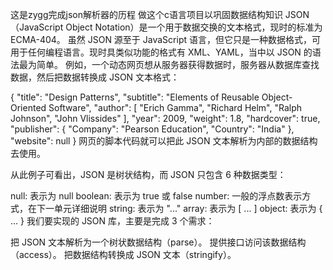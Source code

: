 这是zygg完成json解析器的历程 做这个c语言项目以巩固数据结构知识
JSON（JavaScript Object Notation）是一个用于数据交换的文本格式，现时的标准为ECMA-404。
虽然 JSON 源至于 JavaScript 语言，但它只是一种数据格式，可用于任何编程语言。现时具类似功能的格式有 XML、YAML，当中以 JSON 的语法最为简单。
例如，一个动态网页想从服务器获得数据时，服务器从数据库查找数据，然后把数据转换成 JSON 文本格式：


{
    "title": "Design Patterns",
    "subtitle": "Elements of Reusable Object-Oriented Software",
    "author": [
        "Erich Gamma",
        "Richard Helm",
        "Ralph Johnson",
        "John Vlissides"
    ],
    "year": 2009,
    "weight": 1.8,
    "hardcover": true,
    "publisher": {
        "Company": "Pearson Education",
        "Country": "India"
    },
    "website": null
}
网页的脚本代码就可以把此 JSON 文本解析为内部的数据结构去使用。

从此例子可看出，JSON 是树状结构，而 JSON 只包含 6 种数据类型：

null: 表示为 null
boolean: 表示为 true 或 false
number: 一般的浮点数表示方式，在下一单元详细说明
string: 表示为 "..."
array: 表示为 [ ... ]
object: 表示为 { ... }
我们要实现的 JSON 库，主要是完成 3 个需求：

把 JSON 文本解析为一个树状数据结构（parse）。
提供接口访问该数据结构（access）。
把数据结构转换成 JSON 文本（stringify）。
